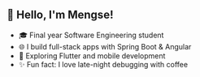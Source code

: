 ## 👋 Hello, I'm Mengse!

- 🎓 Final year Software Engineering student
- 🌐 I build full-stack apps with Spring Boot & Angular
- 📱 Exploring Flutter and mobile development
- ✨ Fun fact: I love late-night debugging with coffee
